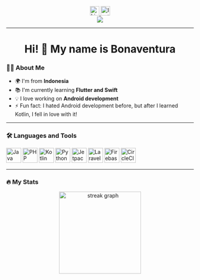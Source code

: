 <div align="center">
  <a href="https://linkedin.com/in/bonaventurajulio">
    <img src="https://img.shields.io/static/v1?message=LinkedIn&logo=linkedin&label=&color=0077B5&logoColor=white&labelColor=&style=for-the-badge" height="25" alt="LinkedIn logo" />
  </a>
  <a href="https://instagram.com/a.bnvt15">
    <img src="https://img.shields.io/static/v1?message=Instagram&logo=instagram&label=&color=E4405F&logoColor=white&labelColor=&style=for-the-badge" height="25" alt="Instagram logo" />
  </a>
</div>
<div align="center">
  <img src="https://visitor-badge.laobi.icu/badge?page_id=bona1507.bona1507" />
</div>

---

<h1 align="center">Hi! 👋 My name is Bonaventura</h1>

### 👩‍💻 About Me

- 🌍 I'm from **Indonesia**  
- 📚 I'm currently learning **Flutter and Swift**  
- 💡 I love working on **Android development**  
- ⚡ Fun fact: I hated Android development before, but after I learned Kotlin, I fell in love with it!  

---

### 🛠 Languages and Tools  

<div align="left">
  <img src="https://cdn.jsdelivr.net/gh/devicons/devicon/icons/java/java-original-wordmark.svg" height="40" alt="Java" />
  <img src="https://cdn.jsdelivr.net/gh/devicons/devicon/icons/php/php-original.svg" height="40" alt="PHP" />
  <img src="https://cdn.jsdelivr.net/gh/devicons/devicon/icons/kotlin/kotlin-original.svg" height="40" alt="Kotlin" />
  <img src="https://cdn.jsdelivr.net/gh/devicons/devicon/icons/python/python-original.svg" height="40" alt="Python" />
  <img src="https://cdn.jsdelivr.net/gh/devicons/devicon@latest/icons/jetpackcompose/jetpackcompose-original.svg" height="40" alt="Jetpack Compose"/>
  <img src="https://cdn.jsdelivr.net/gh/devicons/devicon@latest/icons/laravel/laravel-original.svg" height="40" alt="Laravel" />
  <img src="https://cdn.jsdelivr.net/gh/devicons/devicon/icons/firebase/firebase-plain-wordmark.svg" height="40" alt="Firebase" />
  <img src="https://cdn.jsdelivr.net/gh/devicons/devicon/icons/circleci/circleci-plain.svg" height="40" alt="CircleCI" />
</div>

---

### 🔥 My Stats

<div align="center">
  <img src="https://streak-stats.demolab.com?user=bona1507&locale=en&mode=daily&theme=dark&hide_border=false&border_radius=5&order=3" height="220" alt="streak graph" />
</div>
